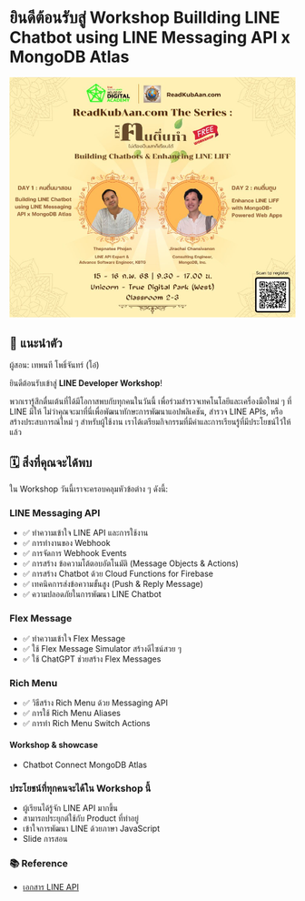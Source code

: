 # ยินดีต้อนรับสู่ Workshop Buillding LINE Chatbot using LINE Messaging API x MongoDB Atlas

<p align="center" width="100%">
    <img src="../assets/welcome.jpg"> 
</p>

## 🎉 แนะนำตัว

ผู้สอน: เทพนที โพธิ์จันทร์ (โอ๋)</br>

ยินดีต้อนรับเข้าสู่ **LINE Developer Workshop**!

พวกเรารู้สึกตื่นเต้นที่ได้มีโอกาสพบกับทุกคนในวันนี้ เพื่อร่วมสำรวจเทคโนโลยีและเครื่องมือใหม่ ๆ ที่ LINE มีให้ ไม่ว่าคุณจะมาที่นี่เพื่อพัฒนาทักษะการพัฒนาแอปพลิเคชัน, สำรวจ LINE APIs, หรือสร้างประสบการณ์ใหม่ ๆ สำหรับผู้ใช้งาน เราได้เตรียมกิจกรรมที่มีค่าและการเรียนรู้ที่มีประโยชน์ไว้ให้แล้ว

## 🗓️ สิ่งที่คุณจะได้พบ

ใน Workshop วันนี้เราจะครอบคลุมหัวข้อต่าง ๆ ดังนี้:

### LINE Messaging API
- ✅ ทำความเข้าใจ LINE API และการใช้งาน
- ✅ การทำงานของ Webhook
- ✅ การจัดการ Webhook Events
- ✅ การสร้าง ข้อความโต้ตอบอัตโนมัติ (Message Objects & Actions)
- ✅ การสร้าง Chatbot ด้วย Cloud Functions for Firebase
- ✅ เทคนิคการส่งข้อความขั้นสูง (Push & Reply Message)
- ✅ ความปลอดภัยในการพัฒนา LINE Chatbot

### Flex Message
- ✅ ทำความเข้าใจ Flex Message
- ✅ ใช้ Flex Message Simulator สร้างดีไซน์สวย ๆ
- ✅ ใช้ ChatGPT ช่วยสร้าง Flex Messages

### Rich Menu
- ✅ วิธีสร้าง Rich Menu ด้วย Messaging API
- ✅ การใช้ Rich Menu Aliases
- ✅ การทำ Rich Menu Switch Actions

####  Workshop & showcase 
- Chatbot Connect MongoDB Atlas

### ประโยชน์ที่ทุกคนจะได้ใน Workshop นี้
- ผู้เรียนได้รู้จัก LINE API มากขึ้น 
- สามารถประยุกต์ใช้กับ Product ที่ทำอยู่
- เข้าใจการพัฒนา LINE ด้วยภาษา JavaScript
- Slide การสอน

### 📚 Reference

- [เอกสาร LINE API](https://developers.line.biz/en/docs/)
